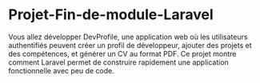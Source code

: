 # Projet-Fin-de-module-Laravel
Vous allez développer DevProfile, une application web où les utilisateurs authentifiés peuvent créer un profil de développeur, ajouter des projets et des compétences, et générer un CV au format PDF. Ce projet montre comment Laravel permet de construire rapidement une application fonctionnelle avec peu de code.
